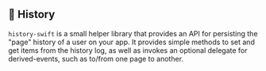 ## 🔄 History

`history-swift` is a small helper library that provides an API for persisting the "page" history of a user on your app. It provides simple methods to set and get items from the history log, as well as invokes an optional delegate for derived-events, such as to/from one page to another.
